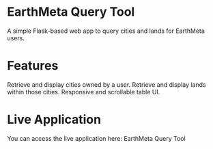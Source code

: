 # EarthMeta Query Tool
A simple Flask-based web app to query cities and lands for EarthMeta users.

# Features
Retrieve and display cities owned by a user.
Retrieve and display lands within those cities.
Responsive and scrollable table UI.

# Live Application
You can access the live application here: EarthMeta Query Tool
